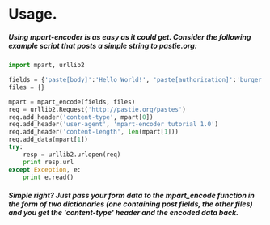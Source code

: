 <h1>Usage.</h1>
<h5>Using mpart-encoder is as easy as it could get. Consider the following example script that posts a simple string to pastie.org:</h5>

```python
import mpart, urllib2

fields = {'paste[body]':'Hello World!', 'paste[authorization]':'burger', 'paste[restricted]':'0','paste[parser_id]':'4','key':'','lang':''}
files = {}

mpart = mpart_encode(fields, files)
req = urllib2.Request('http://pastie.org/pastes')
req.add_header('content-type', mpart[0])
req.add_header('user-agent', 'mpart-encoder tutorial 1.0')
req.add_header('content-length', len(mpart[1]))
req.add_data(mpart[1])
try:
	resp = urllib2.urlopen(req)
	print resp.url
except Exception, e:
	print e.read()
```

<h5>Simple right? Just pass your form data to the mpart_encode function in the form of two dictionaries (one containing post fields, the other files) and you get the 'content-type' header and the encoded data back.</h5>


